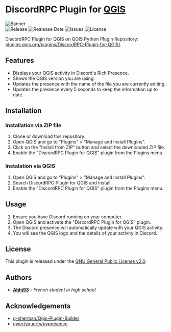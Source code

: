 # DiscordRPC Plugin for [QGIS](https://github.com/qgis/QGIS)
![Banner](https://github.com/Ahhj93/DiscordRPC-Plugin-for-QGIS/assets/69793084/449a07f8-d80f-44d7-84ca-2db4be9ad10d)
<br>
![Release](https://img.shields.io/github/v/release/Ahhj93/DiscordRPC-Plugin-for-QGIS?style=for-the-badge)
![Realease Date](https://img.shields.io/github/release-date/Ahhj93/DiscordRPC-Plugin-for-QGIS?style=for-the-badge)
![Issues](https://img.shields.io/github/issues/Ahhj93/DiscordRPC-Plugin-for-QGIS?style=for-the-badge)
![License](https://img.shields.io/github/license/Ahhj93/DiscordRPC-Plugin-for-QGIS?style=for-the-badge)

DiscordRPC Plugin for QGIS on QGIS Python Plugin Repository: [plugins.qgis.org/plugins/DiscordRPC-Plugin-for-QGIS/](https://plugins.qgis.org/plugins/DiscordRPC-Plugin-for-QGIS/).

## Features
- Displays your QGIS activity in Discord's Rich Presence.
- Shows the QGIS version you are using.
- Updates the presence with the name of the file you are currently editing.
- Updates the presence every 5 seconds to keep the information up to date.

## Installation
### Installation via ZIP file
1. Clone or download this repository.
2. Open QGIS and go to "Plugins" > "Manage and Install Plugins".
3. Click on the "Install from ZIP" button and select the downloaded ZIP file.
4. Enable the "DiscordRPC Plugin for QGIS" plugin from the Plugins menu.

### Instalation via QGIS
1. Open QGIS and go to "Plugins" > "Manage and Install Plugins".
2. Search DiscordRPC Plugin for QGIS and install.
3. Enable the "DiscordRPC Plugin for QGIS" plugin from the Plugins menu.

## Usage
1. Ensure you have Discord running on your computer.
2. Open QGIS and activate the "DiscordRPC Plugin for QGIS" plugin.
3. The Discord presence will automatically update with your QGIS activity.
4. You will see the QGIS logo and the details of your activity in Discord.

## License
This plugin is released under the [GNU General Public License v2.0](LICENSE).

## Authors
* **[Ahhj93](https://github.com/Ahhj93)** - *French student in high school*

## Acknowledgements
* [g-sherman/Qgis-Plugin-Builder](https://github.com/g-sherman/Qgis-Plugin-Builder)
* [qwertyquerty/pypresence](https://github.com/qwertyquerty/pypresence/)
